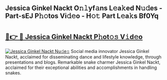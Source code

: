 ## Jessica Ginkel Nackt O𝚗𝚕yf𝚊ns L𝚎a𝚔ed N𝚞𝚍es - Part-sEJ P𝚑𝚘tos Vi𝚍𝚎o - H𝚘𝚝 Part L𝚎a𝚔s Bf0Yq

# <h2><a href="http://kf0r96.oniu.top/?m=Jessica+Ginkel+Nackt">🔗👉 🔴 Jessica Ginkel Nackt P𝚑ot𝚘𝚜 V𝚒d𝚎o</a></h2>

[![Jessica Ginkel Nackt Nu𝚍e𝚜](https://i.imgur.com/0qMVB7G.gif)](http://kf0r96.oniu.top/?m=Jessica+Ginkel+Nackt)
Social media innovator Jessica Ginkel Nackt, acclaimed for disseminating dance and lifestyle knowledge, through presentations and blogs. Remarkable snake charmer Jessica Ginkel Nackt, acclaimed for their exceptional abilities and accomplishments in handling snakes.  
